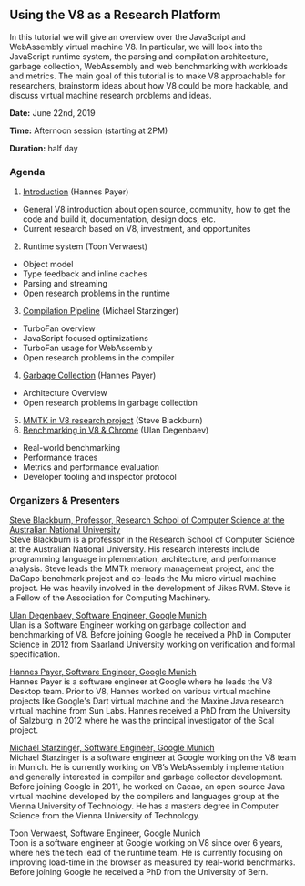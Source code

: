 ## Using the V8 as a Research Platform

In this tutorial we will give an overview over the JavaScript and WebAssembly virtual machine V8. In particular, we will look into the JavaScript runtime system, the parsing and compilation architecture, garbage collection, WebAssembly and web benchmarking with workloads and metrics. The main goal of this tutorial is to make V8 approachable for researchers, brainstorm ideas about how V8 could be more hackable, and discuss virtual machine research problems and ideas.

**Date:** June 22nd, 2019

**Time:** Afternoon session (starting at 2PM)

**Duration:** half day

### Agenda

1. [Introduction](https://hannespayer.github.io/v8-tutorial-pldi2019/v8-intro.pdf) (Hannes Payer)
  * General V8 introduction about open source, community, how to get the code and build it, documentation, design docs, etc.
  * Current research based on V8, investment, and opportunites
2. Runtime system (Toon Verwaest)
  * Object model
  * Type feedback and inline caches
  * Parsing and streaming
  * Open research problems in the runtime
3. [Compilation Pipeline](https://hannespayer.github.io/v8-tutorial-pldi2019/v8-compiler.pdf) (Michael Starzinger)
  * TurboFan overview
  * JavaScript focused optimizations
  * TurboFan usage for WebAssembly 
  * Open research problems in the compiler
4. [Garbage Collection](https://hannespayer.github.io/v8-tutorial-pldi2019/v8-gc.pdf) (Hannes Payer)
  * Architecture Overview
  * Open research problems in garbage collection
5. [MMTK in V8 research project](https://hannespayer.github.io/v8-tutorial-pldi2019/v8-mmtk.pdf) (Steve Blackburn)
6. [Benchmarking in V8 & Chrome](https://hannespayer.github.io/v8-tutorial-pldi2019/v8-benchmarks.pdf) (Ulan Degenbaev)
  * Real-world benchmarking
  * Performance traces
  * Metrics and performance evaluation
  * Developer tooling and inspector protocol
  

### Organizers & Presenters

[Steve Blackburn, Professor, Research School of Computer Science at the Australian National University](http://users.cecs.anu.edu.au/~steveb/)<br>
Steve Blackburn is a professor in the Research School of Computer Science at the Australian National University.  His research interests include programming language implementation, architecture, and performance analysis.  Steve leads the MMTk memory management project, and the DaCapo benchmark project and co-leads the Mu micro virtual machine project.  He was heavily involved in the development of Jikes RVM.  Steve is a Fellow of the Association for Computing Machinery.

[Ulan Degenbaev, Software Engineer, Google Munich](https://ai.google/research/people/UlanDegenbaev)<br>
Ulan is a Software Engineer working on garbage collection and benchmarking of V8. Before joining Google he received a PhD in Computer Science in 2012 from Saarland University working on verification and formal specification.

[Hannes Payer, Software Engineer, Google Munich](https://ai.google/research/people/HannesPayer)<br>
Hannes Payer is a software engineer at Google where he leads the V8 Desktop team. Prior to V8, Hannes worked on various virtual machine projects like Google's Dart virtual machine and the Maxine Java research virtual machine from Sun Labs. Hannes received a PhD from the University of Salzburg in 2012 where he was the principal investigator of the Scal project.


[Michael Starzinger, Software Engineer, Google Munich](https://ai.google/research/people/MichaelStarzinger)<br>
Michael Starzinger is a software engineer at Google working on the V8 team in Munich. He is currently working on V8’s WebAssembly implementation and generally interested in compiler and garbage collector development. Before joining Google in 2011, he worked on Cacao, an open-source Java virtual machine developed by the compilers and languages group at the Vienna University of Technology. He has a masters degree in Computer Science from the Vienna University of Technology.

Toon Verwaest, Software Engineer, Google Munich<br>
Toon is a software engineer at Google working on V8 since over 6 years, where he’s the tech lead of the runtime team. He is currently focusing on improving load-time in the browser as measured by real-world benchmarks. Before joining Google he received a PhD from the University of Bern.
